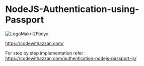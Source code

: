 # NodeJS-Authentication-using-Passport

![LogoMakr-2Fbcyo](https://user-images.githubusercontent.com/53059107/177503911-7581678c-8bdc-4ce6-a57f-c4a8879c64d4.png)

https://codewithazzan.com/

For step by step implementation refer : https://codewithazzan.com/authentication-nodejs-passport-js/
